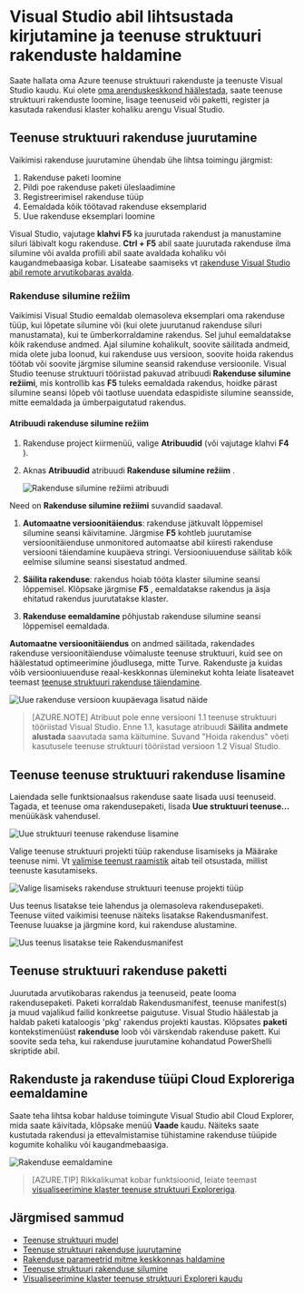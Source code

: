 <properties
   pageTitle="Visual Studio rakenduste haldamine | Microsoft Azure'i"
   description="Visual Studio abil saate luua, arendada, paketti, juurutada ja silumine oma teenuse struktuuri rakenduste ja teenuste."
   services="service-fabric"
   documentationCenter=".net"
   authors="seanmck"
   manager="timlt"
   editor=""/>

<tags
   ms.service="service-fabric"
   ms.devlang="dotnet"
   ms.topic="article"
   ms.tgt_pltfrm="na"
   ms.workload="na"
   ms.date="09/09/2016"
   ms.author="seanmck;mikhegn"/>

# <a name="use-visual-studio-to-simplify-writing-and-managing-your-service-fabric-applications"></a>Visual Studio abil lihtsustada kirjutamine ja teenuse struktuuri rakenduste haldamine

Saate hallata oma Azure teenuse struktuuri rakenduste ja teenuste Visual Studio kaudu. Kui olete [oma arenduskeskkond häälestada](service-fabric-get-started.md), saate teenuse struktuuri rakenduste loomine, lisage teenuseid või paketti, register ja kasutada rakendusi klaster kohaliku arengu Visual Studio.

## <a name="deploy-your-service-fabric-application"></a>Teenuse struktuuri rakenduse juurutamine

Vaikimisi rakenduse juurutamine ühendab ühe lihtsa toimingu järgmist:

1. Rakenduse paketi loomine
2. Pildi poe rakenduse paketi üleslaadimine
3. Registreerimisel rakenduse tüüp
4. Eemaldada kõik töötavad rakenduse eksemplarid
5. Uue rakenduse eksemplari loomine

Visual Studio, vajutage **klahvi F5** ka juurutada rakendust ja manustamine siluri läbivalt kogu rakenduse. **Ctrl + F5** abil saate juurutada rakenduse ilma silumine või avalda profiili abil saate avaldada kohaliku või kaugandmebaasiga kobar. Lisateabe saamiseks vt [rakenduse Visual Studio abil remote arvutikobaras avalda](service-fabric-publish-app-remote-cluster.md).

### <a name="application-debug-mode"></a>Rakenduse silumine režiim

Vaikimisi Visual Studio eemaldab olemasoleva eksemplari oma rakenduse tüüp, kui lõpetate silumine või (kui olete juurutanud rakenduse siluri manustamata), kui te ümberkorraldamine rakendus. Sel juhul eemaldatakse kõik rakenduse andmed. Ajal silumine kohalikult, soovite säilitada andmeid, mida olete juba loonud, kui rakenduse uus versioon, soovite hoida rakendus töötab või soovite järgmise silumine seansid rakenduse versioonile. Visual Studio teenuse struktuuri tööriistad pakuvad atribuudi **Rakenduse silumine režiimi**, mis kontrollib kas **F5** tuleks eemaldada rakendus, hoidke pärast silumine seansi lõpeb või taotluse uuendata edaspidiste silumine seansside, mitte eemaldada ja ümberpaigutatud rakendus.

#### <a name="to-set-the-application-debug-mode-property"></a>Atribuudi rakenduse silumine režiim

1. Rakenduse project kiirmenüü, valige **Atribuudid** (või vajutage klahvi **F4** ).
2. Aknas **Atribuudid** atribuudi **Rakenduse silumine režiim** .

    ![Rakenduse silumine režiimi atribuudi][debugmodeproperty]

Need on **Rakenduse silumine režiimi** suvandid saadaval.

1. **Automaatne versioonitäiendus**: rakenduse jätkuvalt lõppemisel silumine seansi käivitamine. Järgmise **F5** kohtleb juurutamise versioonitäienduse unmonitored automaatse abil kiiresti rakenduse versiooni täiendamine kuupäeva stringi. Versiooniuuenduse säilitab kõik eelmise silumine seansi sisestatud andmed.

2. **Säilita rakenduse**: rakendus hoiab tööta klaster silumine seansi lõppemisel. Klõpsake järgmise **F5** , eemaldatakse rakendus ja äsja ehitatud rakendus juurutatakse klaster.

3. **Rakenduse eemaldamine** põhjustab rakenduse silumine seansi lõppemisel eemaldada.

**Automaatne versioonitäiendus** on andmed säilitada, rakendades rakenduse versioonitäienduse võimaluste teenuse struktuuri, kuid see on häälestatud optimeerimine jõudlusega, mitte Turve. Rakenduste ja kuidas võib versiooniuuenduse reaal-keskkonnas üleminekut kohta leiate lisateavet teemast [teenuse struktuuri rakenduse täiendamine](service-fabric-application-upgrade.md).

![Uue rakenduse versioon kuupäevaga lisatud näide][preservedata]

>[AZURE.NOTE] Atribuut pole enne versiooni 1.1 teenuse struktuuri tööriistad Visual Studio. Enne 1.1, kasutage atribuudi **Säilita andmete alustada** saavutada sama käitumine. Suvand "Hoida rakendus" võeti kasutusele teenuse struktuuri tööriistad versioon 1.2 Visual Studio.

## <a name="add-a-service-to-your-service-fabric-application"></a>Teenuse teenuse struktuuri rakenduse lisamine

Laiendada selle funktsionaalsus rakenduse saate lisada uusi teenuseid.  Tagada, et teenuse oma rakendusepaketi, lisada **Uue struktuuri teenuse...** menüükäsk vahendusel.

![Uue struktuuri teenuse rakenduse lisamine][newservice]

Valige teenuse struktuuri projekti tüüp rakenduse lisamiseks ja Määrake teenuse nimi.  Vt [valimise teenust raamistik](service-fabric-choose-framework.md) aitab teil otsustada, millist teenuste kasutamiseks.

![Valige lisamiseks rakenduse struktuuri teenuse projekti tüüp][addserviceproject]

Uus teenus lisatakse teie lahendus ja olemasoleva rakendusepaketi. Teenuse viited vaikimisi teenuse näiteks lisatakse Rakendusmanifest. Teenuse luuakse ja järgmine kord, kui rakenduse alustamine.

![Uus teenus lisatakse teie Rakendusmanifest][newserviceapplicationmanifest]

## <a name="package-your-service-fabric-application"></a>Teenuse struktuuri rakenduse paketti

Juurutada arvutikobaras rakendus ja teenuseid, peate looma rakendusepaketi.  Paketi korraldab Rakendusmanifest, teenuse manifest(s) ja muud vajalikud failid konkreetse paigutuse.  Visual Studio häälestab ja haldab paketi kataloogis 'pkg' rakendus projekti kaustas.  Klõpsates **paketi** kontekstimenüüst **rakenduse** loob või värskendab rakenduse pakett.  Kui soovite seda teha, kui rakenduse juurutamine kohandatud PowerShelli skriptide abil.

## <a name="remove-applications-and-application-types-using-cloud-explorer"></a>Rakenduste ja rakenduse tüüpi Cloud Exploreriga eemaldamine

Saate teha lihtsa kobar halduse toimingute Visual Studio abil Cloud Explorer, mida saate käivitada, klõpsake menüü **Vaade** kaudu. Näiteks saate kustutada rakendusi ja ettevalmistamise tühistamine rakenduse tüüpide kogumite kohaliku või kaugandmebaasiga.

![Rakenduse eemaldamine](./media/service-fabric-manage-application-in-visual-studio/removeapplication.png)

>[AZURE.TIP] Rikkalikumat kobar funktsioonid, leiate teemast [visualiseerimine klaster teenuse struktuuri Exploreriga](service-fabric-visualizing-your-cluster.md).


<!--Every topic should have next steps and links to the next logical set of content to keep the customer engaged-->
## <a name="next-steps"></a>Järgmised sammud

- [Teenuse struktuuri mudel](service-fabric-application-model.md)
- [Teenuse struktuuri rakenduse juurutamine](service-fabric-deploy-remove-applications.md)
- [Rakenduse parameetrid mitme keskkonnas haldamine](service-fabric-manage-multiple-environment-app-configuration.md)
- [Teenuse struktuuri rakenduse silumine](service-fabric-debugging-your-application.md)
- [Visualiseerimine klaster teenuse struktuuri Exploreri kaudu](service-fabric-visualizing-your-cluster.md)

<!--Image references-->
[addserviceproject]:./media/service-fabric-manage-application-in-visual-studio/addserviceproject.png
[manageservicefabric]: ./media/service-fabric-manage-application-in-visual-studio/manageservicefabric.png
[newservice]:./media/service-fabric-manage-application-in-visual-studio/newservice.png
[newserviceapplicationmanifest]:./media/service-fabric-manage-application-in-visual-studio/newserviceapplicationmanifest.png
[preservedata]:./media/service-fabric-manage-application-in-visual-studio/preservedata.png
[debugmodeproperty]:./media/service-fabric-manage-application-in-visual-studio/debugmodeproperty.png
